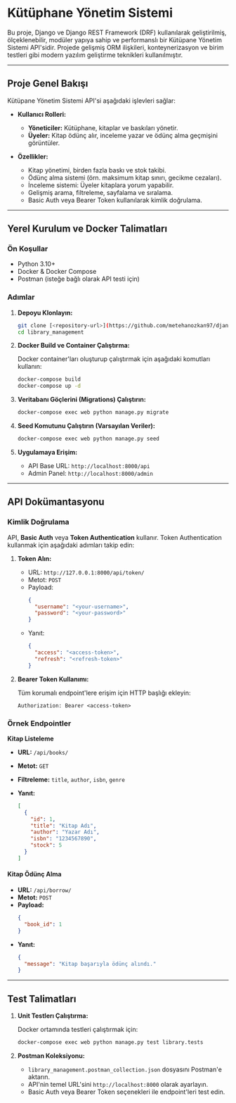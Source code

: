 
# Kütüphane Yönetim Sistemi

Bu proje, Django ve Django REST Framework (DRF) kullanılarak geliştirilmiş, ölçeklenebilir, modüler yapıya sahip ve performanslı bir Kütüpane Yönetim Sistemi API'sidir. Projede gelişmiş ORM ilişkileri, konteynerizasyon ve birim testleri gibi modern yazılım geliştirme teknikleri kullanılmıştır.

---

## Proje Genel Bakışı

Kütüpane Yönetim Sistemi API'si aşağıdaki işlevleri sağlar:

- **Kullanıcı Rolleri:**

  - **Yöneticiler:** Kütüphane, kitaplar ve baskıları yönetir.
  - **Üyeler:** Kitap ödünç alır, inceleme yazar ve ödünç alma geçmişini görüntüler.

- **Özellikler:**

  - Kitap yönetimi, birden fazla baskı ve stok takibi.
  - Ödünç alma sistemi (örn. maksimum kitap sınırı, gecikme cezaları).
  - İnceleme sistemi: Üyeler kitaplara yorum yapabilir.
  - Gelişmiş arama, filtreleme, sayfalama ve sıralama.
  - Basic Auth veya Bearer Token kullanılarak kimlik doğrulama.

---

## Yerel Kurulum ve Docker Talimatları

### Ön Koşullar

- Python 3.10+
- Docker & Docker Compose
- Postman (isteğe bağlı olarak API testi için)

### Adımlar

1. **Depoyu Klonlayın:**

   ```bash
   git clone [<repository-url>](https://github.com/metehanozkan97/django-library-graphql-postgres)
   cd library_management
   ```

2. **Docker Build ve Container Çalıştırma:**

   Docker container'ları oluşturup çalıştırmak için aşağıdaki komutları kullanın:

   ```bash
   docker-compose build
   docker-compose up -d
   ```

3. **Veritabanı Göçlerini (Migrations) Çalıştırın:**

   ```bash
   docker-compose exec web python manage.py migrate
   ```

4. **Seed Komutunu Çalıştırın (Varsayılan Veriler):**

   ```bash
   docker-compose exec web python manage.py seed
   ```

5. **Uygulamaya Erişim:**

   - API Base URL: `http://localhost:8000/api`
   - Admin Panel: `http://localhost:8000/admin`

---

## API Dokümantasyonu

### Kimlik Doğrulama

API, **Basic Auth** veya **Token Authentication** kullanır. Token Authentication kullanmak için aşağıdaki adımları takip edin:

1. **Token Alın:**

   - URL: `http://127.0.0.1:8000/api/token/`
   - Metot: `POST`
   - Payload:
     ```json
     {
       "username": "<your-username>",
       "password": "<your-password>"
     }
     ```
   - Yanıt:
     ```json
     {
       "access": "<access-token>",
       "refresh": "<refresh-token>"
     }
     ```

2. **Bearer Token Kullanımı:**

   Tüm korumalı endpoint'lere erişim için HTTP başlığı ekleyin:

   ```http
   Authorization: Bearer <access-token>
   ```

### Örnek Endpointler

**Kitap Listeleme**

- **URL:** `/api/books/`

- **Metot:** `GET`

- **Filtreleme:** `title`, `author`, `isbn`, `genre`

- **Yanıt:**

  ```json
  [
    {
      "id": 1,
      "title": "Kitap Adı",
      "author": "Yazar Adı",
      "isbn": "1234567890",
      "stock": 5
    }
  ]
  ```

#### Kitap Ödünç Alma

- **URL:** `/api/borrow/`
- **Metot:** `POST`
- **Payload:**
  ```json
  {
    "book_id": 1
  }
  ```
- **Yanıt:**
  ```json
  {
    "message": "Kitap başarıyla ödünç alındı."
  }
  ```

---

## Test Talimatları

1. **Unit Testlerı Çalıştırma:**

   Docker ortamında testleri çalıştırmak için:

   ```bash
   docker-compose exec web python manage.py test library.tests
   ```

2. **Postman Koleksiyonu:**

   - `library_management.postman_collection.json` dosyasını Postman'e aktarın.
   - API'nin temel URL'sini `http://localhost:8000` olarak ayarlayın.
   - Basic Auth veya Bearer Token seçenekleri ile endpoint'leri test edin.
